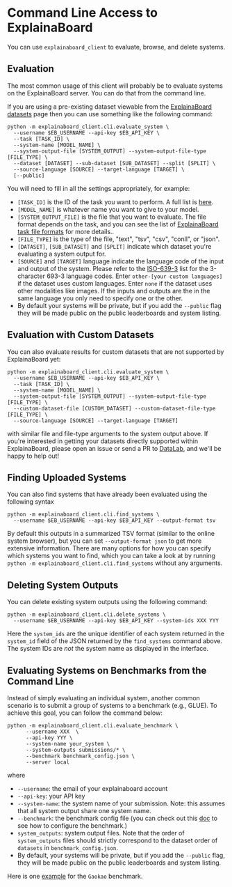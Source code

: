 # Command Line Access to ExplainaBoard

You can use `explainaboard_client` to evaluate, browse, and delete systems.

## Evaluation

The most common usage of this client will probably be to
evaluate systems on the ExplainaBoard server. You can do that from the
command line.

If you are using a pre-existing dataset viewable from the
[ExplainaBoard datasets](https://explainaboard.inspiredco.ai/datasets)
page then you can use something like the following command:

```shell
python -m explainaboard_client.cli.evaluate_system \
  --username $EB_USERNAME --api-key $EB_API_KEY \
  --task [TASK_ID] \
  --system-name [MODEL_NAME] \
  --system-output-file [SYSTEM_OUTPUT] --system-output-file-type [FILE_TYPE] \
  --dataset [DATASET] --sub-dataset [SUB_DATASET] --split [SPLIT] \
  --source-language [SOURCE] --target-language [TARGET] \
  [--public]
```

You will need to fill in all the settings appropriately, for example:
* `[TASK_ID]` is the ID of the task you want to perform. A full list is [here](https://github.com/neulab/explainaboard_web/blob/main/backend/src/impl/tasks.py).
* `[MODEL_NAME]` is whatever name you want to give to your model.
* `[SYSTEM_OUTPUT_FILE]` is the file that you want to evaluate. The file format depends
  on the task, and you can see the list of
  [ExplainaBoard task file formats](https://github.com/neulab/ExplainaBoard/blob/main/docs/task_file_formats.md)
  for more details..
* `[FILE_TYPE]` is the type of the file, "text", "tsv", "csv", "conll", or "json".
* `[DATASET]`, `[SUB_DATASET]` and `[SPLIT]` indicate which dataset you're evaluating
  a system output for.
* `[SOURCE]` and `[TARGET]` language indicate the language code of the input and output of
  the system. Please refer to the [ISO-639-3](https://iso639-3.sil.org/code_tables/639/data) list for the 3-character 693-3 language codes. Enter `other-[your custom languages]` if the dataset uses custom languages. Enter `none` if the dataset uses other modalities like images. If the inputs and outputs are the in the same language you only need to
  specify one or the other.
* By default your systems will be private, but if you add the `--public` flag they
  will be made public on the public leaderboards and system listing.

## Evaluation with Custom Datasets

You can also evaluate results for custom datasets
that are not supported by ExplainaBoard yet:

```shell
python -m explainaboard_client.cli.evaluate_system \
  --username $EB_USERNAME --api-key $EB_API_KEY \
  --task [TASK_ID] \
  --system-name [MODEL_NAME] \
  --system-output-file [SYSTEM_OUTPUT] --system-output-file-type [FILE_TYPE] \
  --custom-dataset-file [CUSTOM_DATASET] --custom-dataset-file-type [FILE_TYPE] \
  --source-language [SOURCE] --target-language [TARGET]
```

with similar file and file-type arguments to the system output above. If you're
interested in getting your datasets directly supported within ExplainaBoard, please
open an issue or send a PR to [DataLab](https://github.com/expressai/datalab), and we'll
be happy to help out!

## Finding Uploaded Systems

You can also find systems that have already been evaluated
using the following syntax
```shell
python -m explainaboard_client.cli.find_systems \
  --username $EB_USERNAME --api-key $EB_API_KEY --output-format tsv
```
By default this outputs in a summarized TSV format (similar to the online system
browser), but you can set `--output-format json` to get more extensive information.
There are many options for how you can specify which systems you want to find, which you
can take a look at by running `python -m explainaboard_client.cli.find_systems` without
any arguments.

## Deleting System Outputs

You can delete existing system outputs using the following
command:
```shell
python -m explainaboard_client.cli.delete_systems \
  --username $EB_USERNAME --api-key $EB_API_KEY --system-ids XXX YYY
```
Here the `system_ids` are the unique identifier of each system returned in the
`system_id` field of the JSON returned by the `find_systems` command above. The system
IDs are *not* the system name as displayed in the interface.

## Evaluating Systems on Benchmarks from the Command Line
Instead of simply evaluating an individual system, another common scenario is 
to submit a group of systems to a benchmark (e.g., GLUE). To achieve this goal,
you can follow the command below: 

```shell
python -m explainaboard_client.cli.evaluate_benchmark \
      --username XXX  \
      --api-key YYY \
      --system-name your_system \
      --system-outputs submissions/* \
      --benchmark benchmark_config.json \
      --server local
```
where
* `--username`: the email of your explainaboard account
* `--api-key`: your API key
* `--system-name`: the system name of your submission. Note: this assumes that all
system output share one system name.
* `--benchmark`: the benchmark config file (you can check out this [doc](TBC) to see how to configure the benchmark.)
* `system_outputs`: system output files. Note that the order of `system_outputs` files should
strictly correspond to the dataset order of `datasets` in `benchmark_config.json`.
* By default, your systems will be private, but if you add the `--public` flag, they
  will be made public on the public leaderboards and system listing.
  
Here is one [example](./example/benchmark/gaokao/) for the `Gaokao` benchmark.

